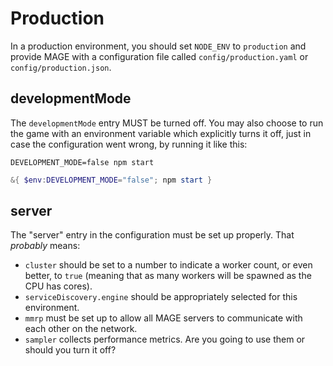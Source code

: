 # Production

In a production environment, you should set `NODE_ENV` to `production`
and provide MAGE with a configuration file called
`config/production.yaml` or `config/production.json`.

## developmentMode

The `developmentMode` entry MUST be turned off. You may also choose to run the game with an
environment variable which explicitly turns it off, just in case the configuration went wrong, by
running it like this:

```shell
DEVELOPMENT_MODE=false npm start
```

```powershell
&{ $env:DEVELOPMENT_MODE="false"; npm start }
```

## server

The "server" entry in the configuration must be set up properly. That *probably* means:

  * `cluster` should be set to a number to indicate a worker count, or even better, to `true` (meaning
    that as many workers will be spawned as the CPU has cores).
  * `serviceDiscovery.engine` should be appropriately selected for this environment.
  * `mmrp` must be set up to allow all MAGE servers to communicate with each other on the network.
  * `sampler` collects performance metrics. Are you going to use them or should you turn it off?

